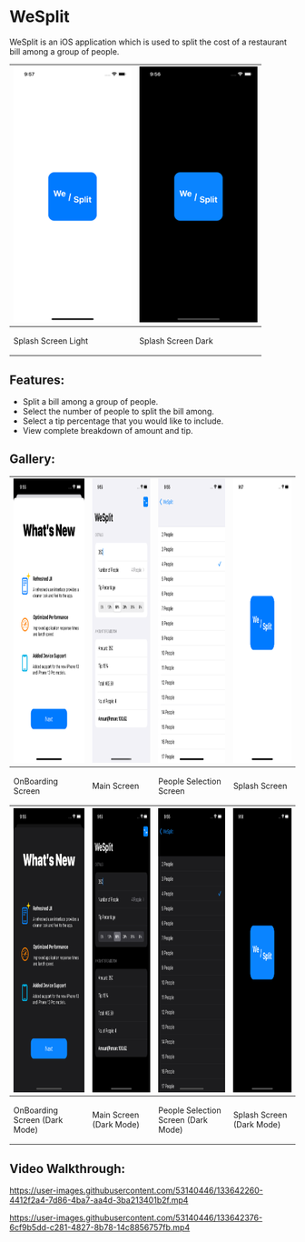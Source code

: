 <html>
  <head>
    <link href="https://cdn.jsdelivr.net/npm/bootstrap@5.1.1/dist/css/bootstrap.min.css" rel="stylesheet" integrity="sha384-F3w7mX95PdgyTmZZMECAngseQB83DfGTowi0iMjiWaeVhAn4FJkqJByhZMI3AhiU" crossorigin="anonymous">
  </head>
  
  <body>
    <h1>WeSplit</h1>

<p class="font-size: 12"> WeSplit is an iOS application which is used to split the cost of a restaurant bill among a group of people. </p>

<table class="table">
  <thead>
  <tr>
    <th>
      <img src="Resources/Splash-Light.png" height=450>
    </th>
    <th>
      <img src="Resources/Splash-Dark.png" height=450>
    </th>
  </tr>
  </thead>
  <tbody>
  <tr>
    <td><p>Splash Screen Light</p></td>
    <td><p>Splash Screen Dark</p></td>
  </tr>
  </tbody>
</table>

    
## Features:
<ul>
  <li>Split a bill among a group of people.</li>
  <li>Select the number of people to split the bill among.</li>
  <li>Select a tip percentage that you would like to include.</li>
  <li>View complete breakdown of amount and tip.</li>
  </ul>
    
## Gallery:
<table class="table">
  <thead>
  <tr>
    <th>
      <img src="Resources/OnBoarding-Light.png" height=500>
    </th>
    <th>
      <img src="Resources/Main-Light.png" height=500>
    </th>
    <th>
      <img src="Resources/People-Light.png" height=500>
    </th>
    <th>
      <img src="Resources/Splash-Light.png" height=500>
    </th>
  </tr>
  </thead>
  <tbody>
  <tr>
    <td><p>OnBoarding Screen</p></td>
    <td><p>Main Screen</p></td>
    <td><p>People Selection Screen</p></td>
    <td><p>Splash Screen</p></td>
  </tr>
  </tbody>
  <thead>
  <tr>
    <th>
      <img src="Resources/OnBoarding-Dark.png" height=500>
    </th>
    <th>
      <img src="Resources/Main-Dark.png" height=500>
    </th>
    <th>
      <img src="Resources/People-Dark.png" height=500>
    </th>
    <th>
      <img src="Resources/Splash-Dark.png" height=500>
    </th>
  </tr>
  </thead>
  <tbody>
  <tr>
    <td><p>OnBoarding Screen (Dark Mode)</p></td>
    <td><p>Main Screen (Dark Mode)</p></td>
    <td><p>People Selection Screen (Dark Mode)</p></td>
    <td><p>Splash Screen (Dark Mode)</p></td>
  </tr>
  </tbody>
</table>
    
## Video Walkthrough:
    
<!-- <video controls>
<source src="Resources/Video-Showcase-Light.mp4" type="video/mp4">
  Your browser does not support videos.
</video>
    
<ul>
<li>https://www.youtube.com/watch?v=yx8yns_SDpc</li>
</ul>
    

 -->
https://user-images.githubusercontent.com/53140446/133642260-4412f2a4-7d86-4ba7-aa4d-3ba213401b2f.mp4



https://user-images.githubusercontent.com/53140446/133642376-6cf9b5dd-c281-4827-8b78-14c8856757fb.mp4

  </body>
</html>
